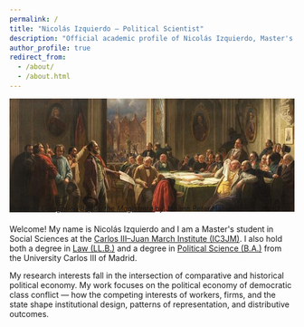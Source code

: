 ```yaml
---
permalink: /
title: "Nicolás Izquierdo – Political Scientist"
description: "Official academic profile of Nicolás Izquierdo, Master's student in Social Sciences at IC3JM, with degrees in Law and Political Science from UC3M."
author_profile: true
redirect_from:
  - /about/
  - /about.html
---
```


<h1 style="
  position:absolute;
  left:-9999px;
  top:auto;
  width:1px;
  height:1px;
  overflow:hidden;
">
  Nicolás Izquierdo, Political Science, Political Scientist, Political Economy
</h1>

<figure style="margin:0;">
  <img src="marx-painting.jpg"
       alt="Workers’ Delegation Before the Magistrate by Johann Peter Hasenclever"
       style="width:660px; height:200px; object-fit:cover; display:block;">
  <figcaption style="font-size:0.9em; margin-top:-13px; margin-bottom:20px;">
    <a href="/marx-anecdote.html#anecdote" target="_blank"
       style="font-style:italic; text-decoration:underline; text-decoration-skip-ink:auto; white-space:nowrap;">
      Workers’ Delegation Before the Magistrate
    </a>
    by Johann Peter Hasenclever
  </figcaption>
</figure>

Welcome! My name is Nicolás Izquierdo and I am a Master's student in Social Sciences at the 
[Carlos III–Juan March Institute (IC3JM)](https://ic3jm.es/en/postgraduates/master-degree-social-sciences/). 
I also hold both a degree in [Law (LL.B.)](https://www.uc3m.es/bachelor-degree/law) 
and a degree in [Political Science (B.A.)](https://www.uc3m.es/bachelor-degree/political-science) 
from the University Carlos III of Madrid.  

My research interests fall in the intersection of comparative and historical political economy. 
My work focuses on the political economy of democratic class conflict — how the competing interests 
of workers, firms, and the state shape institutional design, patterns of representation, 
and distributive outcomes.

